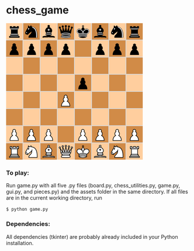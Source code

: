 # chess_game
![image](assets/chessboard.png)

### To play:
Run game.py with all five .py files (board.py, chess_utilities.py, game.py, gui.py, and pieces.py) and the assets folder in the same directory. If all files are in the current working directory, run
```
$ python game.py
```

### Dependencies:
All dependencies (tkinter) are probably already included in your Python installation.
